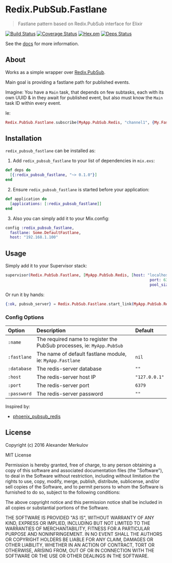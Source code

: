 # Redix.PubSub.Fastlane

> Fastlane pattern based on Redix.PubSub interface for Elixir

[![Build Status](https://travis-ci.org/merqlove/redix_pubsub_fastlane.svg?branch=master)](https://travis-ci.org/merqlove/redix_pubsub_fastlane)
[![Coverage Status](https://coveralls.io/repos/github/merqlove/redix_pubsub_fastlane/badge.svg?branch=master)](https://coveralls.io/github/merqlove/redix_pubsub_fastlane?branch=master)
[![Hex.pm](https://img.shields.io/hexpm/v/plug.svg?maxAge=2592000)](https://hex.pm/packages/redix_pubsub_fastlane)
[![Deps Status](https://beta.hexfaktor.org/badge/prod/github/merqlove/redix_pubsub_fastlane.svg)](https://beta.hexfaktor.org/github/merqlove/redix_pubsub_fastlane)

See the [docs](https://hexdocs.pm/redix_pubsub_fastlane/) for more information.

## About

Works as a simple wrapper over [Redix.PubSub](https://hexdocs.pm/redix_pubsub/).

Main goal is providing a fastlane path for published events.

Imagine: You have a `Main` task, that depends on few subtasks, each with its own UUID & in they await for published event, but also must know  the `Main` task ID within every event.

Ie:

```elixir
Redix.PubSub.Fastlane.subscribe(MyApp.PubSub.Redis, "channel1", {My.Fastlane, ["some_id"]})
```

## Installation

`redix_pubsub_fastlane` can be installed as:

1. Add `redix_pubsub_fastlane` to your list of dependencies in `mix.exs`:

  ```elixir
  def deps do
    [{:redix_pubsub_fastlane, "~> 0.1.0"}]
  end
  ```

2. Ensure `redix_pubsub_fastlane` is started before your application:

  ```elixir
  def application do
    [applications: [:redix_pubsub_fastlane]]
  end
```

3. Also you can simply add it to your Mix.config:

  ```elixir
  config :redix_pubsub_fastlane,
    fastlane: Some.DefaultFastlane,
    host: "192.168.1.100"

  ```

## Usage

Simply add it to your Supervisor stack:

```elixir
supervisor(Redix.PubSub.Fastlane, [MyApp.PubSub.Redis, [host: "localhost",
                                                               port: 6397,
                                                               pool_size: 5]])
```

Or run it by hands:

```elixir
{:ok, pubsub_server} = Redix.PubSub.Fastlane.start_link(MyApp.PubSub.Redis)
```

### Config Options

Option       | Description                                                            | Default        |
:----------- | :--------------------------------------------------------------------- | :------------- |
`:name`      | The required name to register the PubSub processes, ie: `MyApp.PubSub` |                |
`:fastlane`  | The name of default fastlane module, ie: `MyApp.Fastlane`              | `nil`          |
`:database`  | The redis-server database                                              | `""`           |
`:host`      | The redis-server host IP                                               | `"127.0.0.1"`  |
`:port`      | The redis-server port                                                  | `6379`         |
`:password`  | The redis-server password                                              | `""`           |


Inspired by:

- [phoenix_pubsub_redis](https://github.com/phoenixframework/phoenix_pubsub_redis)

## License

Copyright (c) 2016 Alexander Merkulov

MIT License

Permission is hereby granted, free of charge, to any person obtaining
a copy of this software and associated documentation files (the
"Software"), to deal in the Software without restriction, including
without limitation the rights to use, copy, modify, merge, publish,
distribute, sublicense, and/or sell copies of the Software, and to
permit persons to whom the Software is furnished to do so, subject to
the following conditions:

The above copyright notice and this permission notice shall be
included in all copies or substantial portions of the Software.

THE SOFTWARE IS PROVIDED "AS IS", WITHOUT WARRANTY OF ANY KIND,
EXPRESS OR IMPLIED, INCLUDING BUT NOT LIMITED TO THE WARRANTIES OF
MERCHANTABILITY, FITNESS FOR A PARTICULAR PURPOSE AND
NONINFRINGEMENT. IN NO EVENT SHALL THE AUTHORS OR COPYRIGHT HOLDERS BE
LIABLE FOR ANY CLAIM, DAMAGES OR OTHER LIABILITY, WHETHER IN AN ACTION
OF CONTRACT, TORT OR OTHERWISE, ARISING FROM, OUT OF OR IN CONNECTION
WITH THE SOFTWARE OR THE USE OR OTHER DEALINGS IN THE SOFTWARE.
